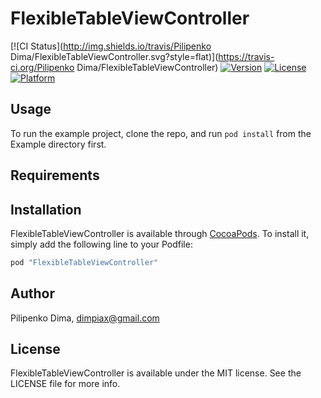 # FlexibleTableViewController

[![CI Status](http://img.shields.io/travis/Pilipenko Dima/FlexibleTableViewController.svg?style=flat)](https://travis-ci.org/Pilipenko Dima/FlexibleTableViewController)
[![Version](https://img.shields.io/cocoapods/v/FlexibleTableViewController.svg?style=flat)](http://cocoapods.org/pods/FlexibleTableViewController)
[![License](https://img.shields.io/cocoapods/l/FlexibleTableViewController.svg?style=flat)](http://cocoapods.org/pods/FlexibleTableViewController)
[![Platform](https://img.shields.io/cocoapods/p/FlexibleTableViewController.svg?style=flat)](http://cocoapods.org/pods/FlexibleTableViewController)

## Usage

To run the example project, clone the repo, and run `pod install` from the Example directory first.

## Requirements

## Installation

FlexibleTableViewController is available through [CocoaPods](http://cocoapods.org). To install
it, simply add the following line to your Podfile:

```ruby
pod "FlexibleTableViewController"
```

## Author

Pilipenko Dima, dimpiax@gmail.com

## License

FlexibleTableViewController is available under the MIT license. See the LICENSE file for more info.
